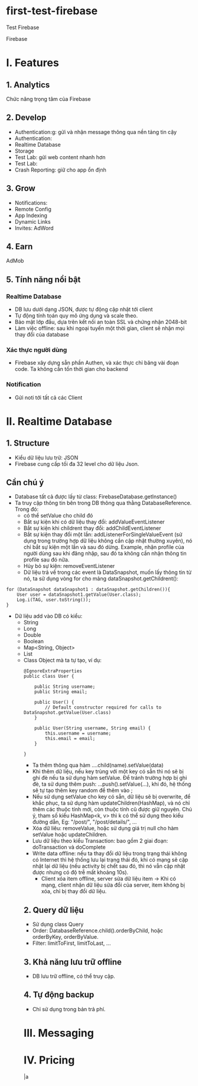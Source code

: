 # first-test-firebase
Test Firebase


Firebase

# I. Features

## 1. Analytics
Chức năng trọng tâm của Firebase

## 2. Develop

- Authentication:g: gửi và nhận message thông qua nền tảng tin cậy
- Authentication: 
- Realtime Database
- Storage
- Test Lab: gửi web content nhanh hơn
- Test Lab:
- Crash Reporting: giữ cho app ổn định

## 3. Grow

- Notifications:
- Remote Config
- App Indexing
- Dynamic Links
- Invites:
AdWord

## 4. Earn
AdMob

## **5. Tính năng nổi bật**

### Realtime Database

- DB lưu dưới dạng JSON, được tự động cập nhật tới client
- Tự động tính toán quy mô ứng dụng và scale theo.
- Bảo mật lớp đầu, dựa trên kết nối an toàn SSL và chứng nhận 2048-bit
- Làm việc offline: sau khi ngoại tuyến một thời gian, client sẽ nhận mọi thay đổi của database

### Xác thực người dùng

- Firebase xây dựng sẵn phần Authen, và xác thực chỉ băng vài đoạn code. Ta không cần tốn thời gian cho backend

### Notification

- Gửi noti tới tất cả các Client

# II. Realtime Database 

## 1. Structure

- Kiểu dữ liệu lưu trữ: JSON
- Firebase cung cấp tối đa 32 level cho dữ liệu Json.

## Cần chú ý

- Database tất cả được lấy từ class: FirebaseDatabase.getInstance()
- Ta truy cập thông tin bên trong DB thông qua thằng DatabaseReference. Trong đó:
	+ có thể setValue cho child đó
	+ Bắt sự kiện khi có dữ liệu thay đổi: addValueEventListener
	+ Bắt sự kiện khi childrent thay đổi: addChildEventListener
	+ Bắt sự kiện thay đổi một lần: addListenerForSingleValueEvent (sử dụng trong trường hợp dữ liệu không cần cập nhật thường xuyên), nó chỉ bắt sự kiện một lần và sau đó dừng. Example, nhận profile của người dùng sau khi đăng nhập, sau đó ta không cần nhận thông tin profile sau đó nữa.
	+ Hủy bỏ sự kiện: removeEventListener
	+ Dữ liệu trả về trong các event là DataSnapshot, muốn lấy thông tin từ nó, ta sử dụng vòng for cho mảng dataSnapshot.getChildrent(): 
  
```
for (DataSnapshot dataSnapshot1 : dataSnapshot.getChildren()){
    User user = dataSnapshot1.getValue(User.class);
    Log.i(TAG, user.toString());
}
```

- Dữ liệu add vào DB có kiểu:
	+ String
	+ Long
	+ Double
	+ Boolean
	+ Map<String, Object>
	+ List<Object>
	+ Class Object mà ta tự tạo, ví dụ:

```
@IgnoreExtraProperties
public class User {

    public String username;
    public String email;

    public User() {
        // Default constructor required for calls to DataSnapshot.getValue(User.class)
    }

    public User(String username, String email) {
        this.username = username;
        this.email = email;
    }

}
```

- Ta thêm thông qua hàm ....child(name).setValue(data)
- Khi thêm dữ liệu, nếu key trùng với một key có sẵn thì nó sẽ bị ghi đè nếu ta sử dụng hàm setValue. Để tránh trường hợp bị ghi đè, ta sử dụng thêm push: ...push().setValue(...), khi đó, hệ thống sẽ tự tạo thêm key random để thêm vào ;
- Nếu sử dụng setValue cho key có sẵn, dữ liệu sẽ bị overwrite, để khắc phục, ta sử dụng hàm updateChildren(HashMap), và nó chỉ thêm các thuộc tính mới, còn thuộc tính cũ được giữ nguyên. Chú ý, tham số kiểu HashMap<k, v>  thì k có thể sử dụng theo kiểu đường dẫn, Eg: "/post/", "/post/details/", ...
- Xóa dữ liêu: removeValue, hoặc sử dụng giá trị null cho hàm setValue hoặc updateChildren.
- Lưu dữ liệu theo kiểu Transaction: bao gồm 2 giai đoạn: doTransaction và doComplete 
- Write data offline: nếu ta thay đổi dữ liệu trong trạng thái không có Internet thì hệ thống lưu lại trạng thái đó, khi có mạng sẽ cập nhật lại dữ liệu (nếu activity bị chết sau đó, thì nó vẫn cập nhật được nhưng có độ trễ mất khoảng 10s).
	+ Client xóa item offline, server sửa dữ liệu item -> Khi có mạng, client nhận dữ liệu sửa đổi của server, item không bị xóa, chỉ bị thay đổi dữ liệu.

## 2. Query dữ liệu

- Sử dụng class Query
- Order: DatabaseReference.child().orderByChild, hoặc orderByKey, orderByValue.
- Filter: limitToFirst, limitToLast, ... 

## 3. Khả năng lưu trữ offline

- DB lưu trữ offline, có thể truy cập.

## 4. Tự động backup

- Chỉ sử dụng trong bản trả phí.


# III. Messaging

# IV. Pricing

|a

